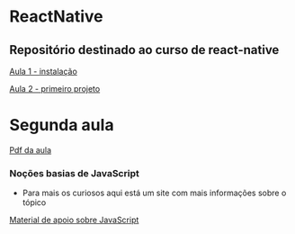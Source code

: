 # ReactNative
## Repositório destinado ao curso de react-native

[Aula 1 - instalação](https://github.com/AWLeiseR/ReactNative/tree/master/Aula%201)

[Aula 2 - primeiro projeto](https://github.com/AWLeiseR/ReactNative/tree/master/Aula%202)
# Segunda aula

[Pdf da aula](https://github.com/AWLeiseR/ReactNative/blob/master/Aula%202/Conceitos_de_Java_Script.pdf)

### Noções basias de JavaScript

* Para mais os curiosos aqui está um site com mais informações sobre o tópico

[ Material de apoio sobre JavaScript ](https://blog.rocketseat.com.br/as-melhores-features-do-es6-es7-e-es8/)